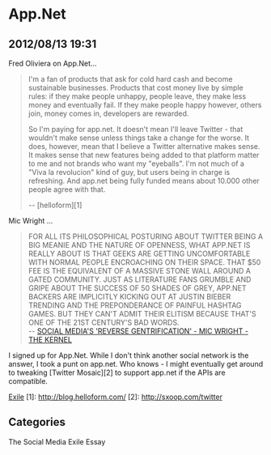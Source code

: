 # App.Net

## 2012/08/13 19:31

Fred Oliviera on App.Net...

> I'm a fan of products that ask for cold hard cash and become sustainable 
> businesses. Products that cost money live by simple rules: if they make 
> people unhappy, people leave, they make less money and eventually fail. 
> If they make people happy however, others join, money comes in, 
> developers are rewarded.
>  
> So I'm paying for app.net. It doesn't mean I'll leave Twitter - that 
> wouldn't make sense unless things take a change for the worse. It does, 
> however, mean that I believe a Twitter alternative makes sense. It makes 
> sense that new features being added to that platform matter to me and 
> not brands who want my "eyeballs". I'm not much of a "Viva la 
> revolucion" kind of guy, but users being in charge is refreshing. And 
> app.net being fully funded means about 10.000 other people agree with that.
>  
>   
> -- [helloform][1]

Mic Wright ...

> FOR ALL ITS PHILOSOPHICAL POSTURING ABOUT TWITTER BEING A BIG MEANIE AND 
> THE NATURE OF OPENNESS, WHAT APP.NET IS REALLY ABOUT IS THAT GEEKS ARE 
> GETTING UNCOMFORTABLE WITH NORMAL PEOPLE ENCROACHING ON THEIR SPACE. 
> THAT $50 FEE IS THE EQUIVALENT OF A MASSIVE STONE WALL AROUND A GATED 
> COMMUNITY. JUST AS LITERATURE FANS GRUMBLE AND GRIPE ABOUT THE SUCCESS 
> OF 50 SHADES OF GREY, APP.NET BACKERS ARE IMPLICITLY KICKING OUT AT 
> JUSTIN BIEBER TRENDING AND THE PREPONDERANCE OF PAINFUL HASHTAG GAMES. 
> BUT THEY CAN'T ADMIT THEIR ELITISM BECAUSE THAT'S ONE OF THE 21ST 
> CENTURY'S BAD WORDS.  
> -- [SOCIAL MEDIA'S 'REVERSE GENTRIFICATION' - MIC WRIGHT - THE KERNEL][3]

[3]: HTTP://WWW.KERNELMAG.COM/COMMENT/COLUMN/3086/SOCIAL-MEDIAS-REVERSE-GENTRIFICATION/

I signed up for App.Net. While I don't think another social network is the 
answer, I took a punt on app.net. Who knows - I might eventually get 
around to tweaking [Twitter Mosaic][2] to support app.net if the APIs 
are compatible. 

[Exile](http://youtu.be/1BAqTsdWUXY)
[1]: http://blog.helloform.com/
[2]: http://sxoop.com/twitter
## Categories
The Social Media Exile Essay
